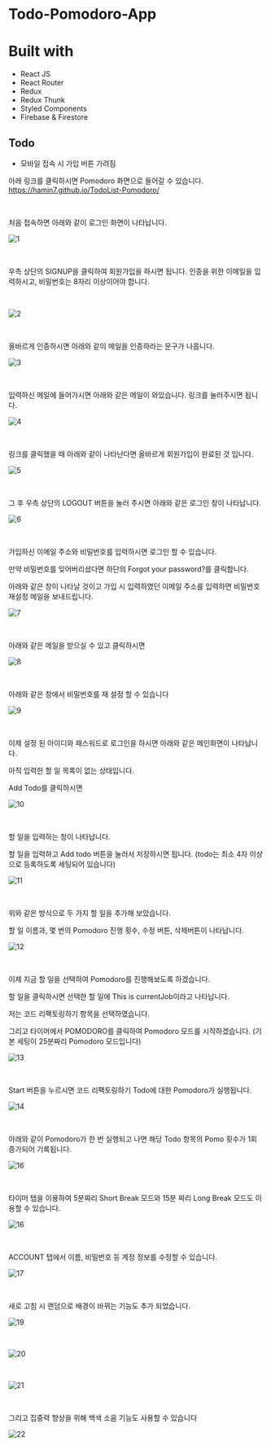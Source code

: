 # Todo-Pomodoro-App

# Built with
- React JS
- React Router
- Redux
- Redux Thunk
- Styled Components
- Firebase & Firestore

## Todo

- 모바일 접속 시 가입 버튼 가려짐

아래 링크를 클릭하시면 Pomodoro 화면으로 들어갈 수 있습니다.<br>
https://hamin7.github.io/TodoList-Pomodoro/

<br>

처음 접속하면 아래와 같이 로그인 화면이 나타납니다.

![1](Document/Images/1.png)

<br>

우측 상단의 SIGNUP을 클릭하여 회원가입을 하시면 됩니다.
인증을 위한 이메일을 입력하시고, 비밀번호는 8자리 이상이어야 합니다.

<br>

![2](Document/Images/2.png)

<br>

올바르게 인증하시면 아래와 같이 메일을 인증하라는 문구가 나옵니다.

![3](Document/Images/3.png)

<br>

입력하신 메일에 들어가시면 아래와 같은 메일이 와있습니다.
링크를 눌러주시면 됩니다.

![4](Document/Images/4.png)

<br>

링크를 클릭했을 때 아래와 같이 나타난다면 올바르게 회원가입이 완료된 것 입니다.

![5](Document/Images/5.png)

<br>

그 후 우측 상단의 LOGOUT 버튼을 눌러 주시면 아래와 같은 로그인 창이 나타납니다.

![6](Document/Images/6.png)

<br>

가입하신 이메일 주소와 비밀번호를 입력하시면 로그인 할 수 있습니다.

만약 비밀번호를 잊어버리셨다면 하단의 Forgot your password?를 클릭합니다.

아래와 같은 창이 나타날 것이고 가입 시 입력하였던 이메일 주소를 입력하면 비밀번호 재설정 메일을 보내드립니다.

![7](Document/Images/7.png)

<br>

아래와 같은 메일을 받으실 수 있고 클릭하시면

![8](Document/Images/8.png)

<br>

아래와 같은 창에서 비밀번호를 재 설정 할 수 있습니다

![9](Document/Images/9.png)

<br>

이제 설정 된 아이디와 패스워드로 로그인을 하시면 아래와 같은 메인화면이 나타납니다.

아직 입력한 할 일 목록이 없는 상태입니다.

Add Todo를 클릭하시면

![10](Document/Images/10.png)

<br>

할 일을 입력하는 창이 나타납니다.

할 일을 입력하고 Add todo 버튼을 눌러서 저장하시면 됩니다. (todo는 최소 4자 이상으로 등록하도록 세팅되어 있습니다)

![11](Document/Images/11.png)

<br>

위와 같은 방식으로 두 가지 할 일을 추가해 보았습니다.

할 일 이름과, 몇 번의 Pomodoro 진행 횟수, 수정 버튼, 삭제버튼이 나타납니다.

![12](Document/Images/12.png)

<br>

이제 지금 할 일을 선택하여 Pomodoro를 진행해보도록 하겠습니다.

할 일을 클릭하시면 선택한 할 일에 This is currentJob이라고 나타납니다.

저는 코드 리팩토링하기 항목을 선택하였습니다.

그리고 타이머에서 POMODORO를 클릭하여 Pomodoro 모드를 시작하겠습니다. (기본 세팅이 25분짜리 Pomodoro 모드입니다) 

![13](Document/Images/13.png)

<br>

Start 버튼을 누르시면 코드 리팩토링하기 Todo에 대한 Pomodoro가 실행됩니다.

![14](Document/Images/14.png)

<br>

아래와 같이 Pomodoro가 한 번 실행되고 나면 해당 Todo 항목의 Pomo 횟수가 1회 증가되어 기록됩니다.

![16](Document/Images/15.png)

<br>

타이머 탭을 이용하여 5분짜리 Short Break 모드와 15분 짜리 Long Break 모드도 이용할 수 있습니다.

![16](Document/Images/16.png)

<br>

ACCOUNT 탭에서 이름, 비밀번호 등 계정 정보를 수정할 수 있습니다.

![17](Document/Images/17.png)

<br>

새로 고침 시 랜덤으로 배경이 바뀌는 기능도 추가 되었습니다.

![19](Document/Images/19.png)

<br>

![20](Document/Images/20.png)

<br>

![21](Document/Images/21.png)

<br>

그리고 집중력 향상을 위해 백색 소음 기능도 사용할 수 있습니다

![22](Document/Images/22.png)

<br>